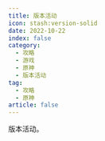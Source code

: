 ```yaml
---
title: 版本活动
icon: stash:version-solid
date: 2022-10-22
index: false
category:
  - 攻略
  - 游戏
  - 原神
  - 版本活动
tag:
  - 攻略
  - 原神
article: false
---
```


版本活动。

